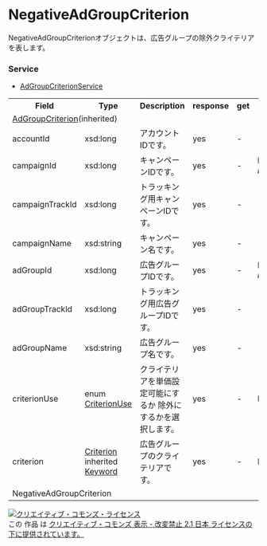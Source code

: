 # NegativeAdGroupCriterion
NegativeAdGroupCriterionオブジェクトは、広告グループの除外クライテリアを表します。

### Service
+ [AdGroupCriterionService](../services/AdGroupCriterionService.md)

<table>
 <tr>
  <th>Field</th>
  <th>Type</th>
  <th>Description</th>
  <th>response</th>
  <th>get</th>
  <th>add</th>
  <th>set</th>
  <th>remove</th>
 </tr>
 <tr>
  <td colspan="8"><a href="./AdGroupCriterion.md">AdGroupCriterion</a>(inherited)</td>
 </tr>
 <tr>
  <td>accountId</td>
  <td>xsd:long</td>
  <td>アカウントIDです。</td>
  <td>yes</td>
  <td>-</td>
  <td>-</td>
  <td>-</td>
  <td>-</td>
 </tr>
 <tr>
  <td>campaignId</td>
  <td>xsd:long</td>
  <td>キャンペーンIDです。</td>
  <td>yes</td>
  <td>-</td>
  <td>Requirement<br><i>NotUpdatable</i></td>
  <td>Requirement<br><i>NotUpdatable</i></td>
  <td>Requirement<br><i>NotUpdatable</i></td>
 </tr>
 <tr>
  <td>campaignTrackId</td>
  <td>xsd:long</td>
  <td>トラッキング用キャンペーンIDです。</td>
  <td>yes</td>
  <td>-</td>
  <td>-</td>
  <td>-</td>
  <td>-</td>
 </tr>
 <tr>
  <td>campaignName</td>
  <td>xsd:string</td>
  <td>キャンペーン名です。</td>
  <td>yes</td>
  <td>-</td>
  <td>-</td>
  <td>-</td>
  <td>-</td>
 </tr>
 <tr>
  <td>adGroupId</td>
  <td>xsd:long</td>
  <td>広告グループIDです。</td>
  <td>yes</td>
  <td>-</td>
  <td>Requirement<br><i>NotUpdatable</i></td>
  <td>Requirement<br><i>NotUpdatable</i></td>
  <td>Requirement<br><i>NotUpdatable</i></td>
 </tr>
 <tr>
  <td>adGroupTrackId</td>
  <td>xsd:long</td>
  <td>トラッキング用広告グループIDです。</td>
  <td>yes</td>
  <td>-</td>
  <td>-</td>
  <td>-</td>
  <td>-</td>
 </tr>
 <tr>
  <td>adGroupName</td>
  <td>xsd:string</td>
  <td>広告グループ名です。</td>
  <td>yes</td>
  <td>-</td>
  <td>-</td>
  <td>-</td>
  <td>-</td>
 </tr>
 <tr>
  <td>criterionUse</td>
  <td>enum <a href="./CriterionUse.md">CriterionUse</a></td>
  <td>クライテリアを単価設定可能にするか 除外にするかを選択します。</td>
  <td>yes</td>
  <td>-</td>
  <td>Requirement</td>
  <td>Requirement</td>
  <td>Requirement</td>
 </tr>
 <tr>
  <td>criterion</td>
  <td><a href="./Criterion_AdGroupCriterion.md">Criterion</a><br>inherited <a href="./Keyword_AdGroupCriterion.md">Keyword</a></td>
  <td>広告グループのクライテリアです。</td>
  <td>yes</td>
  <td>-</td>
  <td>Requirement</td>
  <td>Requirement<br><i>NotUpdatable</i></td>
  <td>Requirement<br><i>NotUpdatable</i></td>
 </tr>
 <tr>
  <td colspan="8">NegativeAdGroupCriterion</td>
 </tr>
</table>

<a rel="license" href="http://creativecommons.org/licenses/by-nd/2.1/jp/"><img alt="クリエイティブ・コモンズ・ライセンス" style="border-width:0" src="https://i.creativecommons.org/l/by-nd/2.1/jp/88x31.png" /></a><br />この 作品 は <a rel="license" href="http://creativecommons.org/licenses/by-nd/2.1/jp/">クリエイティブ・コモンズ 表示 - 改変禁止 2.1 日本 ライセンスの下に提供されています。</a>
